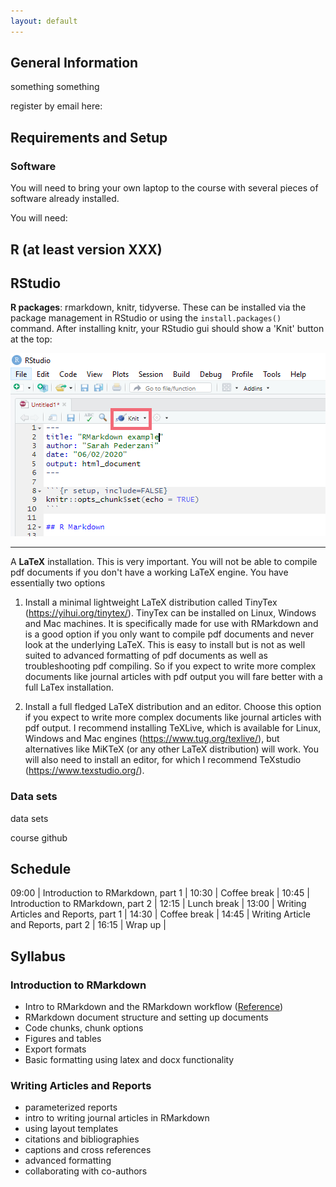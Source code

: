 ```yaml
---
layout: default
---
```


## General Information

something something

register by email here: 

## Requirements and Setup

### Software

You will need to bring your own laptop to the course with several pieces of software already installed. 

You will need:

**R** (at least version XXX)
---
**RStudio**
---
**R packages**: rmarkdown, knitr, tidyverse. These can be installed via the package management in RStudio or using the `install.packages()` command. After installing knitr, your RStudio gui should show a 'Knit' button at the top:
 
![Location of Knit button in RStudio IDE](Knit_button.PNG)

--- 
A **LaTeX** installation. This is very important. You will not be able to compile pdf documents if you don't have a working LaTeX engine. You have essentially two options

1) Install a minimal lightweight LaTeX distribution called TinyTex (https://yihui.org/tinytex/). TinyTex can be installed on Linux, Windows and Mac machines. It is specifically made for use with RMarkdown and is a good option if you only want to compile pdf documents and never look at the underlying LaTeX. This is easy to install but is not as well suited to advanced formatting of pdf documents as well as troubleshooting pdf compiling. So if you expect to write more complex documents like journal articles with pdf output you will fare better with a full LaTex installation. 

2) Install a full fledged LaTeX distribution and an editor. Choose this option if you expect to write more complex documents like journal articles with pdf output. I recommend installing TeXLive, which is available for Linux, Windows and Mac engines (https://www.tug.org/texlive/), but alternatives like MiKTeX (or any other LaTeX distribution) will work. You will also need to install an editor, for which I recommend TeXstudio (https://www.texstudio.org/). 

### Data sets

data sets

course github

## Schedule

09:00 | Introduction to RMarkdown, part 1 |
10:30 | Coffee break |
10:45 | Introduction to RMarkdown, part 2 |
12:15 | Lunch break |
13:00 | Writing Articles and Reports, part 1 |
14:30 | Coffee break |
14:45 | Writing Article and Reports, part 2 |
16:15 | Wrap up |

## Syllabus

### Introduction to RMarkdown

* Intro to RMarkdown and the RMarkdown workflow ([Reference](intro_1.md))
* RMarkdown document structure and setting up documents
* Code chunks, chunk options
* Figures and tables
* Export formats
* Basic formatting using latex and docx functionality

### Writing Articles and Reports

* parameterized reports
* intro to writing journal articles in RMarkdown
* using layout templates
* citations and bibliographies
* captions and cross references
* advanced formatting
* collaborating with co-authors








